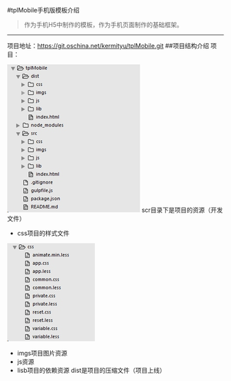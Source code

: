 #tplMobile手机版模板介绍
>作为手机H5中制作的模板，作为手机页面制作的基础框架。

- - - - 
项目地址：<https://git.oschina.net/kermityu/tplMobile.git>
##项目结构介绍
项目：


![](./_image/2017-02-16-18-07-02.jpg)
scr目录下是项目的资源（开发文件）
- css项目的样式文件
    
![](./_image/2017-02-16-18-13-39.jpg)

- imgs项目图片资源
- js资源
- lisb项目的依赖资源
dist是项目的压缩文件（项目上线）

